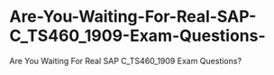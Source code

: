 # Are-You-Waiting-For-Real-SAP-C_TS460_1909-Exam-Questions-
Are You Waiting For Real SAP C_TS460_1909 Exam Questions?
